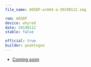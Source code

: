 ```yaml
---
file_name: AOSDP-arm64-a-20190112.img

rom: AOSDP
device: whyred
date: 20190112
stable: false

official: true
builder: peaktogoo
---
```

<!-- Insert downloads here: -->

* [Coming soon](https://aosdp.com/)
